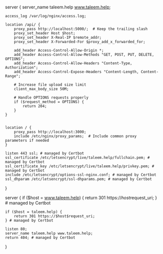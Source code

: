 
server {
    server_name taleem.help www.taleem.help;

    access_log /var/log/nginx/access.log;

    location /api/ {
        proxy_pass http://localhost:5000/;  # Keep the trailing slash
        proxy_set_header Host $host;
        proxy_set_header X-Real-IP $remote_addr;
        proxy_set_header X-Forwarded-For $proxy_add_x_forwarded_for;

        add_header Access-Control-Allow-Origin *;
        add_header Access-Control-Allow-Methods "GET, POST, PUT, DELETE, OPTIONS";
        add_header Access-Control-Allow-Headers "Content-Type, Authorization";
        add_header Access-Control-Expose-Headers "Content-Length, Content-Range";

        # Increase file upload size limit
        client_max_body_size 50M;

        # Handle OPTIONS requests properly
        if ($request_method = OPTIONS) {
            return 204;
        }
    }


    location / {
        proxy_pass http://localhost:3000;
        include /etc/nginx/proxy_params;  # Include common proxy parameters if needed
    }

    listen 443 ssl; # managed by Certbot
    ssl_certificate /etc/letsencrypt/live/taleem.help/fullchain.pem; # managed by Certbot
    ssl_certificate_key /etc/letsencrypt/live/taleem.help/privkey.pem; # managed by Certbot
    include /etc/letsencrypt/options-ssl-nginx.conf; # managed by Certbot
    ssl_dhparam /etc/letsencrypt/ssl-dhparams.pem; # managed by Certbot
}

server {
    if ($host = www.taleem.help) {
        return 301 https://$host$request_uri;
    } # managed by Certbot

    if ($host = taleem.help) {
        return 301 https://$host$request_uri;
    } # managed by Certbot

    listen 80;
    server_name taleem.help www.taleem.help;
    return 404; # managed by Certbot
}
